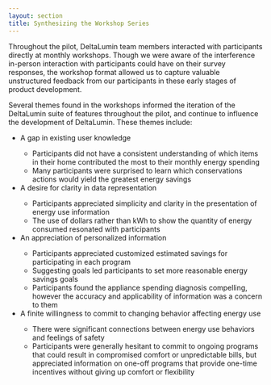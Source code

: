 ```yaml
---
layout: section
title: Synthesizing the Workshop Series
---
```


<p>Throughout the pilot, DeltaLumin team members interacted with participants directly at monthly workshops. Though we were aware of the interference in-person interaction with participants could have on their survey responses, the workshop format allowed us to capture valuable unstructured feedback from our participants in these early stages of product development.</p>

<p>Several themes found in the workshops informed the iteration of the DeltaLumin suite of features throughout the pilot, and continue to influence the development of DeltaLumin. These themes include:</p>

<ul class="workshopTakeaways">
	<li>A gap in existing user knowledge</li>
	<ul class="takeawayDetails">
		<li>Participants did not have a consistent understanding of which items in their home contributed the most to their monthly energy spending</li>
		<li>Many participants were surprised to learn which conservations actions would yield the greatest energy savings</li>
	</ul>
	<li>A desire for clarity in data representation</li>
	<ul class="takeawayDetails">
		<li>Participants appreciated simplicity and clarity in the presentation of energy use information</li>
		<li>The use of dollars rather than kWh to show the quantity of energy consumed resonated with participants</li>
	</ul>
	<li>An appreciation of personalized information</li>
	<ul class="takeawayDetails">
		<li>Participants appreciated customized estimated savings for participating in each program</li>
		<li>Suggesting goals led participants to set more reasonable energy savings goals</li>
		<li>Participants found the appliance spending diagnosis compelling, however the accuracy and applicability of information was a concern to them</li>
	</ul>
	<li>A finite willingness to commit to changing behavior affecting energy use</li>
	<ul class="takeawayDetails">
		<li>There were significant connections between energy use behaviors and feelings of safety</li>
		<li>Participants were generally hesitant to commit to ongoing programs that could result in compromised comfort or unpredictable bills, but appreciated information on one-off programs that provide one-time incentives without giving up comfort or flexibility</li>
	</ul>
</ul>
